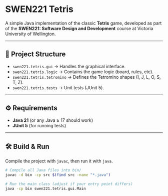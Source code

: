# SWEN221 Tetris

A simple Java implementation of the classic **Tetris** game, developed as part of the **SWEN221: Software Design and Development** course at Victoria University of Wellington.

---

## 📂 Project Structure
- `swen221.tetris.gui` → Handles the graphical interface.
- `swen221.tetris.logic` → Contains the game logic (board, rules, etc).
- `swen221.tetris.tetromino` → Defines the Tetromino shapes (I, J, L, O, S, T, Z).
- `swen221.tetris.tests` → Unit tests (JUnit 5).

---

## ⚙️ Requirements
- **Java 21** (or any Java ≥ 17 should work)
- **JUnit 5** (for running tests)

---

## 🛠️ Build & Run
Compile the project with `javac`, then run it with `java`.

```bash
# Compile all Java files into bin/
javac -d bin -cp src $(find src -name "*.java")

# Run the main class (adjust if your entry point differs)
java -cp bin swen221.tetris.gui.Main

